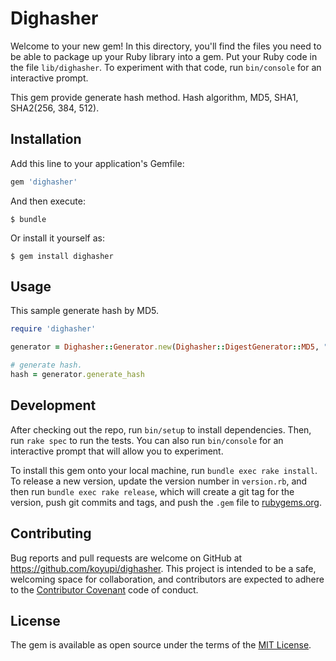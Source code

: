 # Dighasher

Welcome to your new gem! In this directory, you'll find the files you need to be able to package up your Ruby library into a gem. Put your Ruby code in the file `lib/dighasher`. To experiment with that code, run `bin/console` for an interactive prompt.

This gem provide generate hash method.
Hash algorithm, MD5, SHA1, SHA2(256, 384, 512).

## Installation

Add this line to your application's Gemfile:

```ruby
gem 'dighasher'
```

And then execute:

    $ bundle

Or install it yourself as:

    $ gem install dighasher

## Usage

This sample generate hash by MD5.

```ruby
require 'dighasher'

generator = Dighasher::Generator.new(Dighasher::DigestGenerator::MD5, "hash target string.")

# generate hash.
hash = generator.generate_hash
```

## Development

After checking out the repo, run `bin/setup` to install dependencies. Then, run `rake spec` to run the tests. You can also run `bin/console` for an interactive prompt that will allow you to experiment.

To install this gem onto your local machine, run `bundle exec rake install`. To release a new version, update the version number in `version.rb`, and then run `bundle exec rake release`, which will create a git tag for the version, push git commits and tags, and push the `.gem` file to [rubygems.org](https://rubygems.org).

## Contributing

Bug reports and pull requests are welcome on GitHub at https://github.com/koyupi/dighasher. This project is intended to be a safe, welcoming space for collaboration, and contributors are expected to adhere to the [Contributor Covenant](contributor-covenant.org) code of conduct.


## License

The gem is available as open source under the terms of the [MIT License](http://opensource.org/licenses/MIT).

